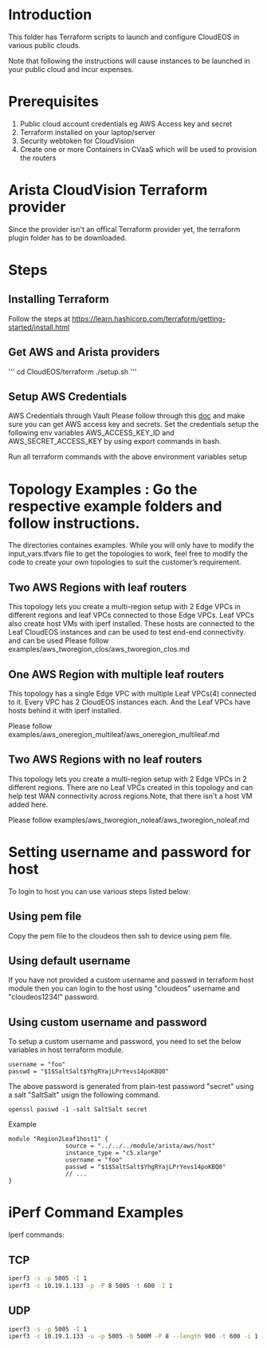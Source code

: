 # Introduction 

This folder has Terraform scripts to launch and configure CloudEOS in various public clouds.

Note that following the instructions will cause instances to be launched in your public cloud
and incur expenses. 

# Prerequisites

1) Public cloud account credentials eg AWS Access key and secret
2) Terraform installed on your laptop/server
3) Security webtoken for CloudVision
4) Create one or more Containers in CVaaS which will be used to provision the routers

# Arista CloudVision Terraform provider 

Since the provider isn't an offical Terraform provider yet, the terraform plugin folder has to be downloaded.

# Steps

## Installing Terraform

Follow the steps at https://learn.hashicorp.com/terraform/getting-started/install.html 

## Get AWS and Arista providers

'''
cd CloudEOS/terraform
./setup.sh
'''

## Setup AWS Credentials

AWS Credentials through Vault Please follow through this [doc](https://docs.google.com/document/d/1BDiVeMnygyjO3suVvEWMm0nJPWdDxlTEpRswfkgqjO4/edit "AWS Credentials through Vault") and make sure you can get AWS access key and secrets. Set the credentials setup the following env variables AWS_ACCESS_KEY_ID and AWS_SECRET_ACCESS_KEY by using export commands in bash. 

Run all terraform commands with the above environment variables setup

# Topology Examples : Go the respective example folders and follow instructions. 

The directories containes examples. While you will only have to modify the input_vars.tfvars file to get the topologies to work, feel free to modify the code to create your own topologies to suit the customer’s requirement. 

## Two AWS Regions with leaf routers
This topology lets you create a multi-region setup with 2 Edge VPCs in different regions and
leaf VPCs connected to those Edge VPCs. Leaf VPCs also create host VMs with iperf installed.
These hosts are connected to the Leaf CloudEOS instances and can be used to test end-end connectivity.
and can be used
Please follow examples/aws_tworegion_clos/aws_tworegion_clos.md

## One AWS Region with multiple leaf routers
This topology has a single Edge VPC with multiple Leaf VPCs(4) connected to it. Every VPC has 2 CloudEOS
instances each. And the Leaf VPCs have hosts behind it with iperf installed.

Please follow examples/aws_oneregion_multileaf/aws_oneregion_multileaf.md

## Two AWS Regions with no leaf routers
This topology lets you create a multi-region setup with 2 Edge VPCs in 2 different regions. There
are no Leaf VPCs created in this topology and can help test WAN connectivity across regions.Note, that 
there isn't a host VM added here.

Please follow examples/aws_tworegion_noleaf/aws_tworegion_noleaf.md

# Setting username and password for host

To login to host you can use various steps listed below:

## Using pem file
Copy the pem file to the cloudeos then ssh to device using pem file.

## Using default username
If you have not provided a custom username and passwd in terraform host
module then you can login to the host using "cloudeos" username and "cloudeos1234!" password.

## Using custom username and password
To setup a custom username and password, you need to set the below variables in host terraform module.

```
username = "foo"
passwd = "$1$SaltSalt$YhgRYajLPrYevs14poKBQ0"
```

The above password is generated from plain-test password "secret" using a salt "SaltSalt" usign the following command.

```
openssl passwd -1 -salt SaltSalt secret
```

Example

```
module "Region2Leaf1host1" {
                source = "../../../module/arista/aws/host"
                instance_type = "c5.xlarge"                            
                username = "foo"
                passwd = "$1$SaltSalt$YhgRYajLPrYevs14poKBQ0"
                // ...
}
```

# iPerf Command Examples

Iperf commands:

## TCP
```bash
iperf3 -s -p 5005 -I 1
iperf3 -c 10.19.1.133 -p -P 8 5005 -t 600 -I 1
```

## UDP
```bash
iperf3 -s -p 5005 -I 1
iperf3 -c 10.19.1.133 -u -p 5005 -b 500M -P 8 --length 900 -t 600 -i 1
```
